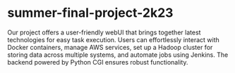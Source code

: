 # summer-final-project-2k23
Our project offers a user-friendly webUI that brings together latest technologies for easy task execution. Users can effortlessly interact with Docker containers, manage AWS services, set up a Hadoop cluster for storing data across multiple systems, and automate jobs using Jenkins. The backend powered by Python CGI ensures robust functionality.
